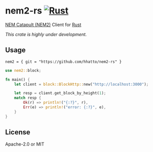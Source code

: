 # nem2-rs [![Rust](https://github.com/hhatto/nem2-rs/workflows/Rust/badge.svg)](https://github.com/hhatto/nem2-rs/actions?query=workflow%3ARust)
[NEM Catapult (NEM2)](https://nem.io/catapult/) Client for [Rust](https://www.rust-lang.org/)

*This crate is highly under development.*

## Usage
```
nem2 = { git = "https://github.com/hhatto/nem2-rs" }
```

```rust
use nem2::block;

fn main() {
    let client = block::BlockHttp::new("http://localhost:3000");

    let resp = client.get_block_by_height(1);
    match resp {
        Ok(r) => println!("{:?}", r),
        Err(e) => println!("error: {:?}", e),
    }
}
```

## License
Apache-2.0 or MIT
